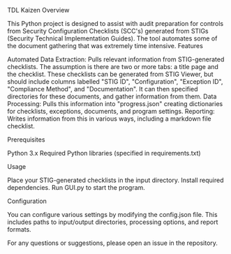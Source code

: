 TDL Kaizen
Overview

This Python project is designed to assist with audit preparation for controls from Security Configuration Checklists (SCC's) generated from STIGs (Security Technical Implementation Guides). The tool automates some of the document gathering that was extremely time intensive. 
Features

Automated Data Extraction: Pulls relevant information from STIG-generated checklists. The assumption is there are two or more tabs: a title page and the checklist. These checklists can be generated from STIG Viewer, but should include columns labelled "STIG ID", "Configuration", "Exception ID", "Compliance Method", and "Documentation". It can then specified directories for these documents, and gather information from them. 
Data Processing: Pulls this information into "progress.json" creating dictionaries for checklists, exceptions, documents, and program settings. 
Reporting: Writes information from this in various ways, including a markdown file checklist. 

Prerequisites

Python 3.x
Required Python libraries (specified in requirements.txt)

Usage

Place your STIG-generated checklists in the input directory.
Install required dependencies. 
Run GUI.py to start the program. 

Configuration

You can configure various settings by modifying the config.json file. This includes paths to input/output directories, processing options, and report formats.

For any questions or suggestions, please open an issue in the repository.

